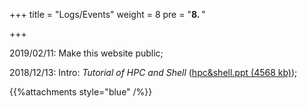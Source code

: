 +++
title = "Logs/Events"
weight = 8
pre = "<b>8. </b>"

+++

2019/02/11: Make this website public;

2018/12/13: Intro: *Tutorial of HPC and Shell* ([hpc&shell.ppt (4568 kb)](https://hpc-nuist-ap.github.io/Logs/_index.files/hpc&shell.ppt));

{{%attachments style="blue" /%}}
